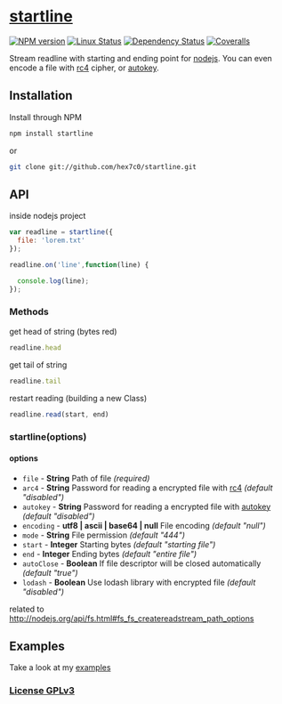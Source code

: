 # [startline](https://github.com/hex7c0/startline)

[![NPM version](https://img.shields.io/npm/v/startline.svg)](https://www.npmjs.com/package/startline)
[![Linux Status](https://img.shields.io/travis/hex7c0/startline.svg?label=linux-osx)](https://travis-ci.org/hex7c0/startline)
[![Dependency Status](https://img.shields.io/david/hex7c0/startline.svg)](https://david-dm.org/hex7c0/startline)
[![Coveralls](https://img.shields.io/coveralls/hex7c0/startline.svg)](https://coveralls.io/r/hex7c0/startline)

Stream readline with starting and ending point for [nodejs](http://nodejs.org/).
You can even encode a file with [rc4](https://github.com/hex7c0/arc4) cipher, or [autokey](https://github.com/hex7c0/autokey).

## Installation

Install through NPM

```bash
npm install startline
```
or
```bash
git clone git://github.com/hex7c0/startline.git
```

## API

inside nodejs project
```js
var readline = startline({
  file: 'lorem.txt'
});

readline.on('line',function(line) {

  console.log(line);
});
```

### Methods

get head of string (bytes red)
```js
readline.head
```

get tail of string
```js
readline.tail
```

restart reading (building a new Class)
```js
readline.read(start, end)
```

### startline(options)

#### options

 - `file` - **String** Path of file *(required)*
 - `arc4` - **String** Password for reading a encrypted file with [rc4](https://github.com/hex7c0/arc4) *(default "disabled")*
 - `autokey` - **String** Password for reading a encrypted file with [autokey](https://github.com/hex7c0/autokey) *(default "disabled")*
 - `encoding` - **utf8 | ascii | base64 | null** File encoding *(default "null")*
 - `mode` - **String** File permission *(default "444")*
 - `start` - **Integer** Starting bytes *(default "starting file")*
 - `end` - **Integer** Ending bytes *(default "entire file")*
 - `autoClose` - **Boolean** If file descriptor will be closed automatically *(default "true")*
 - `lodash` - **Boolean** Use lodash library with encrypted file *(default "disabled")*

related to http://nodejs.org/api/fs.html#fs_fs_createreadstream_path_options

## Examples

Take a look at my [examples](examples)

### [License GPLv3](LICENSE)
